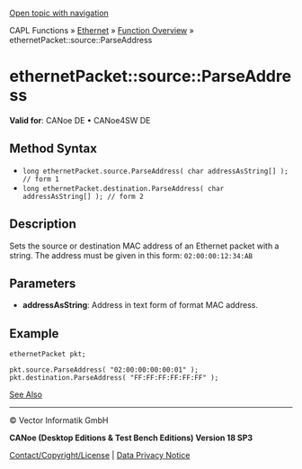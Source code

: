 [Open topic with navigation](../../../../../CANoeDEFamily.htm#Topics/CAPLFunctions/IP/Methods/CAPLfunctionSourceParseAddress.md)

CAPL Functions » [Ethernet](../CAPLEthernetStartPage.md) » [Function Overview](../CAPLfunctionsIPOverview.md) » ethernetPacket::source::ParseAddress

# ethernetPacket::source::ParseAddress

**Valid for**: CANoe DE • CANoe4SW DE

## Method Syntax

- `long ethernetPacket.source.ParseAddress( char addressAsString[] ); // form 1`
- `long ethernetPacket.destination.ParseAddress( char addressAsString[] ); // form 2`

## Description

Sets the source or destination MAC address of an Ethernet packet with a string. The address must be given in this form: `02:00:00:12:34:AB`

## Parameters

- **addressAsString**: Address in text form of format MAC address.

## Example

```plaintext
ethernetPacket pkt;

pkt.source.ParseAddress( "02:00:00:00:00:01" );
pkt.destination.ParseAddress( "FF:FF:FF:FF:FF:FF" );
```

[See Also](javascript:void(0);)

---

© Vector Informatik GmbH

**CANoe (Desktop Editions & Test Bench Editions) Version 18 SP3**

[Contact/Copyright/License](../../../Shared/ContactCopyrightLicense.md) | [Data Privacy Notice](https://www.vector.com/int/en/company/get-info/privacy-policy/)
